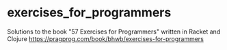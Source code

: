 # exercises_for_programmers
Solutions to the book "57 Exercises for Programmers" written in Racket and Clojure
https://pragprog.com/book/bhwb/exercises-for-programmers
